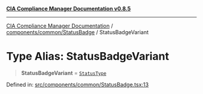 [**CIA Compliance Manager Documentation v0.8.5**](../../../../README.md)

***

[CIA Compliance Manager Documentation](../../../../modules.md) / [components/common/StatusBadge](../README.md) / StatusBadgeVariant

# Type Alias: StatusBadgeVariant

> **StatusBadgeVariant** = [`StatusType`](StatusType.md)

Defined in: [src/components/common/StatusBadge.tsx:13](https://github.com/Hack23/cia-compliance-manager/blob/3ae0301247f765ba03c8c0fe645db4718bb8af76/src/components/common/StatusBadge.tsx#L13)
